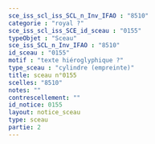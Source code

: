 ```yaml
---
sce_iss_scl_iss_SCL_n_Inv_IFAO : "8510"
categorie : "royal ?"
sce_iss_scl_iss_SCE_id_sceau : "0155"
typeObjet : "Sceau"
sce_iss_SCL_n_Inv_IFAO : "8510"
id_sceau : "0155"
motif : "texte hiéroglyphique ?"
type_sceau : "cylindre (empreinte)"
title: sceau n°0155
scelles: "8510"
notes: ""
contrescellement: ""
id_notice: 0155
layout: notice_sceau
type: sceau
partie: 2
---
```

